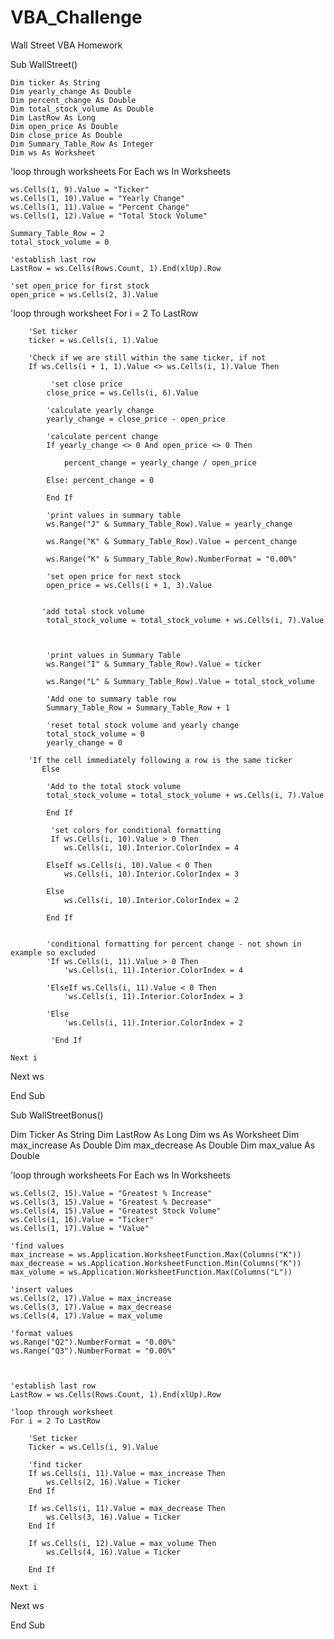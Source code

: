 # VBA_Challenge
Wall Street VBA Homework

Sub WallStreet()

    Dim ticker As String
    Dim yearly_change As Double
    Dim percent_change As Double
    Dim total_stock_volume As Double
    Dim LastRow As Long
    Dim open_price As Double
    Dim close_price As Double
    Dim Summary_Table_Row As Integer
    Dim ws As Worksheet
    
   
'loop through worksheets
For Each ws In Worksheets

    ws.Cells(1, 9).Value = "Ticker"
    ws.Cells(1, 10).Value = "Yearly Change"
    ws.Cells(1, 11).Value = "Percent Change"
    ws.Cells(1, 12).Value = "Total Stock Volume"
    
    Summary_Table_Row = 2
    total_stock_volume = 0
    
    'establish last row
    LastRow = ws.Cells(Rows.Count, 1).End(xlUp).Row
     
    'set open_price for first stock
    open_price = ws.Cells(2, 3).Value
    
  
  'loop through worksheet
    For i = 2 To LastRow
        
        'Set ticker
        ticker = ws.Cells(i, 1).Value
              
        'Check if we are still within the same ticker, if not
        If ws.Cells(i + 1, 1).Value <> ws.Cells(i, 1).Value Then
                
             'set close price
            close_price = ws.Cells(i, 6).Value
            
            'calculate yearly change
            yearly_change = close_price - open_price
            
            'calculate percent change
            If yearly_change <> 0 And open_price <> 0 Then
    
                percent_change = yearly_change / open_price
            
            Else: percent_change = 0
            
            End If
            
            'print values in summary table
            ws.Range("J" & Summary_Table_Row).Value = yearly_change
            
            ws.Range("K" & Summary_Table_Row).Value = percent_change
                
            ws.Range("K" & Summary_Table_Row).NumberFormat = "0.00%"
            
            'set open price for next stock
            open_price = ws.Cells(i + 1, 3).Value
            
            
           'add total stock volume
            total_stock_volume = total_stock_volume + ws.Cells(i, 7).Value
            
            
            
            'print values in Summary Table
            ws.Range("I" & Summary_Table_Row).Value = ticker
            
            ws.Range("L" & Summary_Table_Row).Value = total_stock_volume
            
            'Add one to summary table row
            Summary_Table_Row = Summary_Table_Row + 1
            
            'reset total stock volume and yearly change
            total_stock_volume = 0
            yearly_change = 0
            
        'If the cell immediately following a row is the same ticker
           Else
           
            'Add to the total stock volume
            total_stock_volume = total_stock_volume + ws.Cells(i, 7).Value
            
            End If
            
             'set colors for conditional formatting
             If ws.Cells(i, 10).Value > 0 Then
                ws.Cells(i, 10).Interior.ColorIndex = 4
                
            ElseIf ws.Cells(i, 10).Value < 0 Then
                ws.Cells(i, 10).Interior.ColorIndex = 3
                
            Else
                ws.Cells(i, 10).Interior.ColorIndex = 2
                
            End If
            
            
            'conditional formatting for percent change - not shown in example so excluded
            'If ws.Cells(i, 11).Value > 0 Then
                'ws.Cells(i, 11).Interior.ColorIndex = 4
                
            'ElseIf ws.Cells(i, 11).Value < 0 Then
                'ws.Cells(i, 11).Interior.ColorIndex = 3
                
            'Else
                'ws.Cells(i, 11).Interior.ColorIndex = 2
                                                    
             'End If
      
    Next i
    
Next ws

End Sub








Sub WallStreetBonus()



Dim Ticker As String
Dim LastRow As Long
Dim ws As Worksheet
Dim max_increase As Double
Dim max_decrease As Double
Dim max_value As Double
   
'loop through worksheets
For Each ws In Worksheets

    ws.Cells(2, 15).Value = "Greatest % Increase"
    ws.Cells(3, 15).Value = "Greatest % Decrease"
    ws.Cells(4, 15).Value = "Greatest Stock Volume"
    ws.Cells(1, 16).Value = "Ticker"
    ws.Cells(1, 17).Value = "Value"
    
    'find values
    max_increase = ws.Application.WorksheetFunction.Max(Columns("K"))
    max_decrease = ws.Application.WorksheetFunction.Min(Columns("K"))
    max_volume = ws.Application.WorksheetFunction.Max(Columns("L"))
    
    'insert values
    ws.Cells(2, 17).Value = max_increase
    ws.Cells(3, 17).Value = max_decrease
    ws.Cells(4, 17).Value = max_volume
    
    'format values
    ws.Range("Q2").NumberFormat = "0.00%"
    ws.Range("Q3").NumberFormat = "0.00%"
        

    
    'establish last row
    LastRow = ws.Cells(Rows.Count, 1).End(xlUp).Row
    
    'loop through worksheet
    For i = 2 To LastRow
        
        'Set ticker
        Ticker = ws.Cells(i, 9).Value
        
        'find ticker
        If ws.Cells(i, 11).Value = max_increase Then
            ws.Cells(2, 16).Value = Ticker
        End If
            
        If ws.Cells(i, 11).Value = max_decrease Then
            ws.Cells(3, 16).Value = Ticker
        End If
            
        If ws.Cells(i, 12).Value = max_volume Then
            ws.Cells(4, 16).Value = Ticker
            
        End If
      
    Next i
    
Next ws

End Sub



